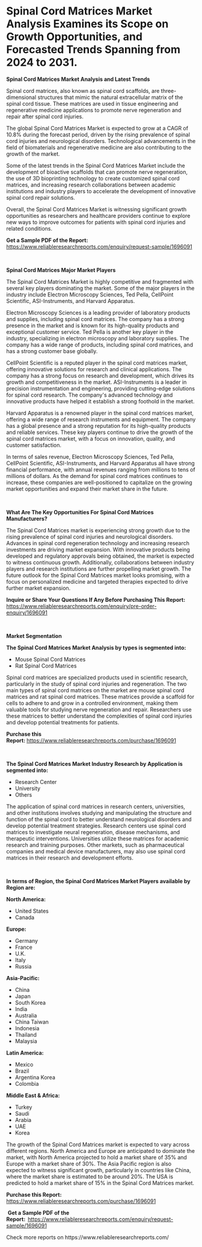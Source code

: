 <p><h1>Spinal Cord Matrices Market Analysis Examines its Scope on Growth Opportunities, and Forecasted Trends Spanning from 2024 to 2031.</h1></p><p><strong>Spinal Cord Matrices Market Analysis and Latest Trends</strong></p>
<p><p>Spinal cord matrices, also known as spinal cord scaffolds, are three-dimensional structures that mimic the natural extracellular matrix of the spinal cord tissue. These matrices are used in tissue engineering and regenerative medicine applications to promote nerve regeneration and repair after spinal cord injuries.</p><p>The global Spinal Cord Matrices Market is expected to grow at a CAGR of 10.8% during the forecast period, driven by the rising prevalence of spinal cord injuries and neurological disorders. Technological advancements in the field of biomaterials and regenerative medicine are also contributing to the growth of the market.</p><p>Some of the latest trends in the Spinal Cord Matrices Market include the development of bioactive scaffolds that can promote nerve regeneration, the use of 3D bioprinting technology to create customized spinal cord matrices, and increasing research collaborations between academic institutions and industry players to accelerate the development of innovative spinal cord repair solutions.</p><p>Overall, the Spinal Cord Matrices Market is witnessing significant growth opportunities as researchers and healthcare providers continue to explore new ways to improve outcomes for patients with spinal cord injuries and related conditions.</p></p>
<p><strong>Get a Sample PDF of the Report:&nbsp;</strong> <a href="https://www.reliableresearchreports.com/enquiry/request-sample/1696091">https://www.reliableresearchreports.com/enquiry/request-sample/1696091</a></p>
<p>&nbsp;</p>
<p><strong>Spinal Cord Matrices Major Market Players</strong></p>
<p><p>The Spinal Cord Matrices Market is highly competitive and fragmented with several key players dominating the market. Some of the major players in the industry include Electron Microscopy Sciences, Ted Pella, CellPoint Scientific, ASI-Instruments, and Harvard Apparatus.</p><p>Electron Microscopy Sciences is a leading provider of laboratory products and supplies, including spinal cord matrices. The company has a strong presence in the market and is known for its high-quality products and exceptional customer service. Ted Pella is another key player in the industry, specializing in electron microscopy and laboratory supplies. The company has a wide range of products, including spinal cord matrices, and has a strong customer base globally.</p><p>CellPoint Scientific is a reputed player in the spinal cord matrices market, offering innovative solutions for research and clinical applications. The company has a strong focus on research and development, which drives its growth and competitiveness in the market. ASI-Instruments is a leader in precision instrumentation and engineering, providing cutting-edge solutions for spinal cord research. The company's advanced technology and innovative products have helped it establish a strong foothold in the market.</p><p>Harvard Apparatus is a renowned player in the spinal cord matrices market, offering a wide range of research instruments and equipment. The company has a global presence and a strong reputation for its high-quality products and reliable services. These key players continue to drive the growth of the spinal cord matrices market, with a focus on innovation, quality, and customer satisfaction.</p><p>In terms of sales revenue, Electron Microscopy Sciences, Ted Pella, CellPoint Scientific, ASI-Instruments, and Harvard Apparatus all have strong financial performance, with annual revenues ranging from millions to tens of millions of dollars. As the demand for spinal cord matrices continues to increase, these companies are well-positioned to capitalize on the growing market opportunities and expand their market share in the future.</p></p>
<p>&nbsp;</p>
<p><strong>What Are The Key Opportunities For Spinal Cord Matrices Manufacturers?</strong></p>
<p><p>The Spinal Cord Matrices market is experiencing strong growth due to the rising prevalence of spinal cord injuries and neurological disorders. Advances in spinal cord regeneration technology and increasing research investments are driving market expansion. With innovative products being developed and regulatory approvals being obtained, the market is expected to witness continuous growth. Additionally, collaborations between industry players and research institutions are further propelling market growth. The future outlook for the Spinal Cord Matrices market looks promising, with a focus on personalized medicine and targeted therapies expected to drive further market expansion.</p></p>
<p><strong>Inquire or Share Your Questions If Any Before Purchasing This Report:</strong> <a href="https://www.reliableresearchreports.com/enquiry/pre-order-enquiry/1696091">https://www.reliableresearchreports.com/enquiry/pre-order-enquiry/1696091</a></p>
<p>&nbsp;</p>
<p><strong>Market Segmentation</strong></p>
<p><strong>The Spinal Cord Matrices Market Analysis by types is segmented into:</strong></p>
<p><ul><li>Mouse Spinal Cord Matrices</li><li>Rat Spinal Cord Matrices</li></ul></p>
<p><p>Spinal cord matrices are specialized products used in scientific research, particularly in the study of spinal cord injuries and regeneration. The two main types of spinal cord matrices on the market are mouse spinal cord matrices and rat spinal cord matrices. These matrices provide a scaffold for cells to adhere to and grow in a controlled environment, making them valuable tools for studying nerve regeneration and repair. Researchers use these matrices to better understand the complexities of spinal cord injuries and develop potential treatments for patients.</p></p>
<p><strong>Purchase this Report:&nbsp;</strong><a href="https://www.reliableresearchreports.com/purchase/1696091">https://www.reliableresearchreports.com/purchase/1696091</a></p>
<p>&nbsp;</p>
<p><strong>The Spinal Cord Matrices Market Industry Research by Application is segmented into:</strong></p>
<p><ul><li>Research Center</li><li>University</li><li>Others</li></ul></p>
<p><p>The application of spinal cord matrices in research centers, universities, and other institutions involves studying and manipulating the structure and function of the spinal cord to better understand neurological disorders and develop potential treatment strategies. Research centers use spinal cord matrices to investigate neural regeneration, disease mechanisms, and therapeutic interventions. Universities utilize these matrices for academic research and training purposes. Other markets, such as pharmaceutical companies and medical device manufacturers, may also use spinal cord matrices in their research and development efforts.</p></p>
<p>&nbsp;</p>
<p><strong>In terms of Region, the Spinal Cord Matrices Market Players available by Region are:</strong></p>
<p>
    <p> <strong> North America: </strong>
        <ul>
            <li>United States</li>
            <li>Canada</li>
        </ul>
        </p> 
    <p> <strong> Europe: </strong>
        <ul>
            <li>Germany</li>
            <li>France</li>
            <li>U.K.</li>
            <li>Italy</li>
            <li>Russia</li>
        </ul>
        </p> 
    <p> <strong> Asia-Pacific: </strong>
        <ul>
            <li>China</li>
            <li>Japan</li>
            <li>South Korea</li>
            <li>India</li>
            <li>Australia</li>
            <li>China Taiwan</li>
            <li>Indonesia</li>
            <li>Thailand</li>
            <li>Malaysia</li>
        </ul>
        </p> 
    <p> <strong> Latin America: </strong>
        <ul>
            <li>Mexico</li>
            <li>Brazil</li>
            <li>Argentina Korea</li>
            <li>Colombia</li>
        </ul>
        </p> 
    <p> <strong> Middle East & Africa: </strong>
        <ul>
            <li>Turkey</li>
            <li>Saudi</li>
            <li>Arabia</li>
            <li>UAE</li>
            <li>Korea</li>
        </ul>
    </p>
    </p>
<p><p>The growth of the Spinal Cord Matrices market is expected to vary across different regions. North America and Europe are anticipated to dominate the market, with North America projected to hold a market share of 35% and Europe with a market share of 30%. The Asia Pacific region is also expected to witness significant growth, particularly in countries like China, where the market share is estimated to be around 20%. The USA is predicted to hold a market share of 15% in the Spinal Cord Matrices market.</p></p>
<p><strong>Purchase this Report: </strong><a href="https://www.reliableresearchreports.com/purchase/1696091">https://www.reliableresearchreports.com/purchase/1696091</a></p>
<p>&nbsp;<strong>Get a Sample PDF of the Report:&nbsp;&nbsp;</strong><a href="https://www.reliableresearchreports.com/enquiry/request-sample/1696091">https://www.reliableresearchreports.com/enquiry/request-sample/1696091</a></p>
<p><strong></strong></p>
<p>Check more reports on https://www.reliableresearchreports.com/</p>
